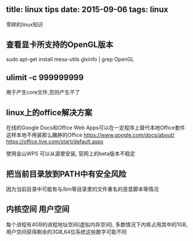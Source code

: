 title: linux tips
date: 2015-09-06
tags: linux
---
零碎的linux知识
<!--more-->
## 查看显卡所支持的OpenGL版本
sudo apt-get install mesa-utils
glxinfo | grep OpenGL

## ulimit -c 999999999
用于产生core文件,否则产生不了

## linux上的office解决方案
在线的Google Docs和Office Web Apps可以在一定程序上替代本地Office套件
这样本地不用装那么臃肿的Office
https://www.google.com/docs/about/
https://office.live.com/start/default.aspx

使用金山WPS
可以从源里安装, 官网上的beta版本不稳定

## 把当前目录放到PATH中有安全风险
因为当前目录中可能有与/bin等目录里的文件重名的恶意脚本等情况

## 内核空间 用户空间
每个进程有4GB的进程地址空间(虚拟内存空间),
多数情况下内核占用其中的1GB,用户空间获得剩余的3GB,64位系统这些数字可能不同

